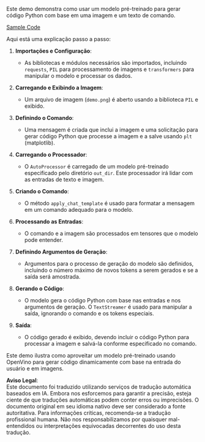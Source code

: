Este demo demonstra como usar um modelo pré-treinado para gerar código Python com base em uma imagem e um texto de comando.

[Sample Code](../../../../../../code/06.E2E/E2E_OpenVino_Phi3-vision.ipynb)

Aqui está uma explicação passo a passo:

1. **Importações e Configuração**:
   - As bibliotecas e módulos necessários são importados, incluindo `requests`, `PIL` para processamento de imagens e `transformers` para manipular o modelo e processar os dados.

2. **Carregando e Exibindo a Imagem**:
   - Um arquivo de imagem (`demo.png`) é aberto usando a biblioteca `PIL` e exibido.

3. **Definindo o Comando**:
   - Uma mensagem é criada que inclui a imagem e uma solicitação para gerar código Python que processe a imagem e a salve usando `plt` (matplotlib).

4. **Carregando o Processador**:
   - O `AutoProcessor` é carregado de um modelo pré-treinado especificado pelo diretório `out_dir`. Este processador irá lidar com as entradas de texto e imagem.

5. **Criando o Comando**:
   - O método `apply_chat_template` é usado para formatar a mensagem em um comando adequado para o modelo.

6. **Processando as Entradas**:
   - O comando e a imagem são processados em tensores que o modelo pode entender.

7. **Definindo Argumentos de Geração**:
   - Argumentos para o processo de geração do modelo são definidos, incluindo o número máximo de novos tokens a serem gerados e se a saída será amostrada.

8. **Gerando o Código**:
   - O modelo gera o código Python com base nas entradas e nos argumentos de geração. O `TextStreamer` é usado para manipular a saída, ignorando o comando e os tokens especiais.

9. **Saída**:
   - O código gerado é exibido, devendo incluir o código Python para processar a imagem e salvá-la conforme especificado no comando.

Este demo ilustra como aproveitar um modelo pré-treinado usando OpenVino para gerar código dinamicamente com base na entrada do usuário e em imagens.

**Aviso Legal**:  
Este documento foi traduzido utilizando serviços de tradução automática baseados em IA. Embora nos esforcemos para garantir a precisão, esteja ciente de que traduções automáticas podem conter erros ou imprecisões. O documento original em seu idioma nativo deve ser considerado a fonte autoritativa. Para informações críticas, recomenda-se a tradução profissional humana. Não nos responsabilizamos por quaisquer mal-entendidos ou interpretações equivocadas decorrentes do uso desta tradução.
